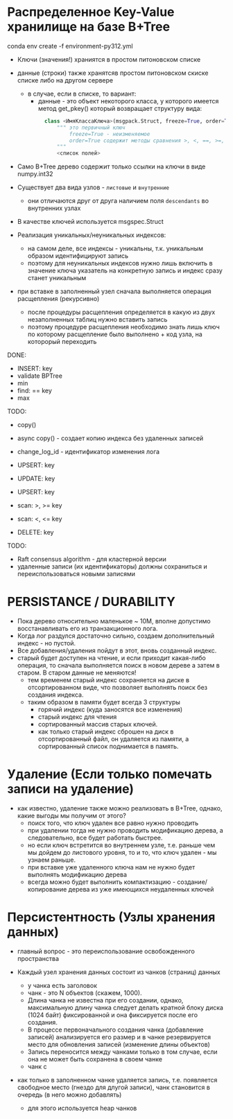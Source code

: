 ﻿# Распределенное Key-Value хранилище на базе B+Tree

conda env create -f environment-py312.yml

- Ключи (значения!) храниятся в простом питоновском списке
- данные (строки) также хранятсяв простом питоновском скиске списке либо на другом сервере
  - в случае, если в списке, то вариант:
    - данные - это объект некоторого класса, у которого имеется метод get_pkey()
      который возвращает структуру вида: 
      ````python
        class <ИмяКлассаКлюча>(msgpack.Struct, freeze=True, order=True):
            """ это первичный ключ 
                freeze=True - неизменяемое
                order=True содержит методы сравнения >, <, ==, >=, <=
            """
            <список полей>
      ````
- Само B+Tree дерево содержит только ссылки на ключи в виде numpy.int32

- Существует два вида узлов - `листовые` и `внутренние`
  - они отличаются друг от друга наличием поля `descendants` во внутренних узлах
- В качестве ключей используется msgspec.Struct
- Реализация уникальных/неуникальных индексов:
  - на самом деле, все индексы - уникальны, т.к. уникальным образом
    идентифицируют запись
  - поэтому для неуникальных индексов нужно лишь включить в значение ключа указатель на конкретную запись
    и индекс сразу станет уникальным

- при вставке в заполненный узел сначала выполняется операция расщепления (рекурсивно)
  - после процедуры расщепления определяется в какую из двух незаполненных таблиц нужно вставить запись
  - поэтому процедуре расщепления необходимо знать лишь ключ по которому расщепление было выполнено + код узла, на которорый переходить

DONE:
- INSERT: key
- validate BPTree
- min
- find: == key
- max

TODO:
- copy()
- async copy() - создает копию индекса без удаленных записей

- change_log_id - идентификатор изменения лога

- UPSERT: key
- UPDATE: key
- UPSERT: key

- scan: >, >= key
- scan: <, <= key

- DELETE: key

TODO:
- Raft consensus algorithm - для кластерной версии
- удаленные записи (их идентификаторы) должны сохраниться и переиспользоваться новыми записями

# PERSISTANCE / DURАBILITY

- Пока дерево относительно маленькое ~ 10M, вполне допустимо восстанавливать его из транзакционного лога.
- Когда лог раздулся достаточно сильно, создаем дополнительный индекс - но пустой.
- Все добавления/удаления пойдут в этот, вновь созданный индекс.
- старый будет доступен на чтение, и если приходит какая-либо операция, то сначала выполняется поиск в новом дереве
  а затем в старом. В старом данные не меняются! 
  - тем временем старый индекс сохраняется на диске в отсортированном виде, 
    что позволяет выполнять поиск без создания индекса.
  - таким образом в памяти будет всегда 3 структуры
    - горячий индекс (куда заносятся все изменения)
    - старый индекс для чтения
    - сортированный массив старых ключей.
    - как только старый индекс сброшен на диск в отсортированный файл, он удаляется из памяти,
      а сортированный список поднимается в память.


# Удаление (Если только помечать записи на удаление)
- как известно, удаление также можно реализовать в B+Tree, однако, какие выгоды мы получим от этого?
  - поиск того, что ключ удален все равно нужно проводить
  - при удалении тогда не нужно проводить модификацию дерева, а следовательно, все будет работать быстрее.
  - но если ключ встретится во внутреннем узле, т.е. раньше чем мы дойдем до листового уровня,
    то и то, что ключ удален - мы узнаем раньше.
  - при вставке уже удаленного ключа нам не нужно будет выполнять модификацию дерева
  - всегда можно будет выполнить компактизацию - создание/копирование дерева из уже имеющихся неудаленных ключей

# Персистентность (Узлы хранения данных)
- главный вопрос - это переиспользование освобожденного пространства

- Каждый узел хранения данных состоит из чанков (страниц) данных
  - у чанка есть заголовок
  - чанк - это N объектов (скажем, 1000).
  - Длина чанка не известна при его создании, однако,
    максимальную длину чанка следует делать кратной блоку диска (1024 байт)
    фиксированной и она фиксируется после его создания.
  - В процессе первоначального создания чанка (добавление записей) анализируется его размер
    и в чанке резервируется место для обновления записей (изменение длины объектов)
  - Запись переносится между чанками только в том случае, если она не может быть сохранена в своем чанке
  - чанк с 
  
- как только в заполненном чанке удаляется запись, т.е. появляется свободное место (гнездо для длугой записи), 
  чанк становится в очередь (в него можно добавлять)
  - для этого используется heap чанков




